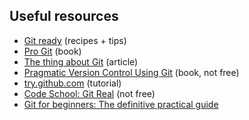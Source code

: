 Useful resources
----------------

* [Git ready](http://gitready.com) (recipes + tips)
* [Pro Git](http://git-scm.com/book) (book)
* [The thing about Git](http://tomayko.com/writings/the-thing-about-git)
  (article)
* [Pragmatic Version Control Using
  Git](http://pragprog.com/book/tsgit/pragmatic-version-control-using-git)
(book, not free)
* [try.github.com](http://try.github.com/levels/1/challenges/1)
  (tutorial)
* [Code School: Git Real](http://www.codeschool.com/courses/git-real)
  (not free)
* [Git for beginners: The definitive practical guide](http://stackoverflow.com/questions/315911/git-for-beginners-the-definitive-practical-guide)